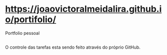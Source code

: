 # https://joaovictoralmeidalira.github.io/portifolio/

Portfolio pessoal
##

O controle das tarefas esta sendo feito através do próprio GitHub.
